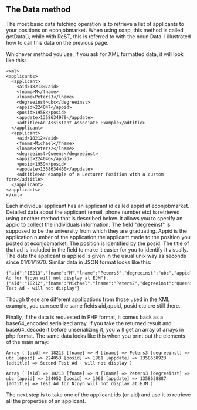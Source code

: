 ## The Data method

The most basic data fetching operation is to retrieve a list of applicants to your positions on econjobmarket.  When using soap, this method is called getData(), while with ReST, this is referred to with the noun Data. I illustrated how to call this data on the previous page.

 Whichever method you use, if you ask for XML formatted data, it will look like this:
```
<xml>
<applicants>
  <applicant>
    <aid>18213</aid>
    <fname>M</fname> 
    <lname>Peters3</lname> 
    <degreeinst>ubc</degreeinst> 
    <appid>224047</appid>
    <posid>1958</posid>
    <appdate>1358634979</appdate>
    <adtitle>An Assistant Associate Example</adtitle>
  </applicant>
  <applicant> 
    <aid>18212</aid>
    <fname>Michael</fname>
    <lname>Peters2</lname>
    <degreeinst>Queens</degreeinst>
    <appid>224046</appid>
    <posid>1959</posid>
    <appdate>1358634460</appdate>
    <adtitle>An example of a Lecturer Position with a custom form</adtitle>
  </applicant>
</applicants>
</xml>
```

Each individual applicant has an applicant id called appid at econjobmarket. Detailed data about the applicant (email, phone number etc) is retrieved using another method that is described below. It allows you to specify an appid to collect the individuals information. The field "degreeinst" is supposed to be the university from which they are graduating. Appid is the application number of the application the applicant made to the position you posted at econjobmarket. The position is identified by the posid. The title of that ad is included in the field to make it easier for you to identify it visually. The date the applicant is applied is given in the usual unix way as seconds since 01/01/1970.
Similar data in JSON format looks like this:
```
{"aid":"18213","fname":"M","lname":"Peters3","degreeinst":"ubc","appid":"224052","posid":"1960","appdate":"1358638887","adtitle":"Test Ad for Njoyn will not display at EJM"},{"aid":"18212","fname":"Michael","lname":"Peters2","degreeinst":"Queens","appid":"224051","posid":"1961","appdate":"1358638774","adtitle":"Second Test Ad - will not display"}
```
Though these are different applications from those used in the XML example, you can see the same fields aid,appid, posid etc are still there.

Finally, if the data is requested in PHP format, it comes back as a base64_encoded serialized array.  If you take the returned result and base64_decode it before unserializing it, you will get an array of arrays in php format. The same data looks like this when you print out the elements of the main array:
```
Array ( [aid] => 18213 [fname] => M [lname] => Peters3 [degreeinst] => ubc [appid] => 224053 [posid] => 1961 [appdate] => 1358638923 [adtitle] => Second Test Ad - will not display )

Array ( [aid] => 18213 [fname] => M [lname] => Peters3 [degreeinst] => ubc [appid] => 224052 [posid] => 1960 [appdate] => 1358638887 [adtitle] => Test Ad for Njoyn will not display at EJM )
```
The next step is to take one of the applicant ids (or aid) and use it to retrieve all the properties of an applicant.

